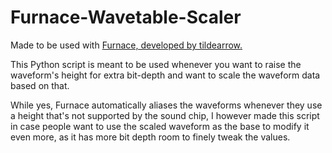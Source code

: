 # Furnace-Wavetable-Scaler
Made to be used with [Furnace, developed by tildearrow.](https://github.com/tildearrow/furnace)

This Python script is meant to be used whenever you want to raise the waveform's height for extra bit-depth and want to scale the waveform data based on that.

While yes, Furnace automatically aliases the waveforms whenever they use a height that's not supported by the sound chip, I however made this script in case people want to use the scaled waveform as the base to modify it even more, as it has more bit depth room to finely tweak the values.
